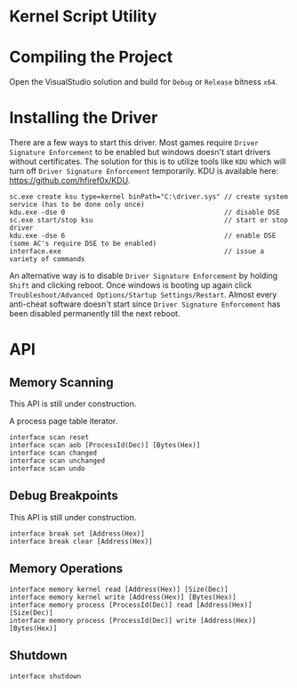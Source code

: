 # Kernel Script Utility

# Compiling the Project

Open the VisualStudio solution and build for `Debug` or `Release` bitness `x64`.

# Installing the Driver

There are a few ways to start this driver. Most games require `Driver Signature Enforcement` to be enabled but windows doesn't start drivers without certificates. The solution for this is to utilize tools like `KDU` which will turn off `Driver Signature Enforcement` temporarily. KDU is available here: https://github.com/hfiref0x/KDU.

```
sc.exe create ksu type=kernel binPath="C:\driver.sys" // create system service (has to be done only once)
kdu.exe -dse 0                                        // disable DSE
sc.exe start/stop ksu                                 // start or stop driver
kdu.exe -dse 6                                        // enable DSE (some AC's require DSE to be enabled)
interface.exe                                         // issue a variety of commands
```

An alternative way is to disable `Driver Signature Enforcement` by holding `Shift` and clicking reboot. Once windows is booting up again click `Troubleshoot/Advanced Options/Startup Settings/Restart`. Almost every anti-cheat software doesn't start since `Driver Signature Enforcement` has been disabled permanently till the next reboot.

# API

## Memory Scanning

This API is still under construction.

A process page table iterator.

```
interface scan reset
interface scan aob [ProcessId(Dec)] [Bytes(Hex)]
interface scan changed
interface scan unchanged
interface scan undo
```

## Debug Breakpoints

This API is still under construction.

```
interface break set [Address(Hex)]
interface break clear [Address(Hex)]
```

## Memory Operations

```
interface memory kernel read [Address(Hex)] [Size(Dec)]
interface memory kernel write [Address(Hex)] [Bytes(Hex)]
interface memory process [ProcessId(Dec)] read [Address(Hex)] [Size(Dec)]
interface memory process [ProcessId(Dec)] write [Address(Hex)] [Bytes(Hex)]
```

## Shutdown

```
interface shutdown
```
